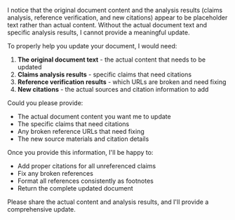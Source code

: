 I notice that the original document content and the analysis results (claims analysis, reference verification, and new citations) appear to be placeholder text rather than actual content. Without the actual document text and specific analysis results, I cannot provide a meaningful update.

To properly help you update your document, I would need:

1. **The original document text** - the actual content that needs to be updated
2. **Claims analysis results** - specific claims that need citations
3. **Reference verification results** - which URLs are broken and need fixing
4. **New citations** - the actual sources and citation information to add

Could you please provide:
- The actual document content you want me to update
- The specific claims that need citations
- Any broken reference URLs that need fixing
- The new source materials and citation details

Once you provide this information, I'll be happy to:
- Add proper citations for all unreferenced claims
- Fix any broken references
- Format all references consistently as footnotes
- Return the complete updated document

Please share the actual content and analysis results, and I'll provide a comprehensive update.